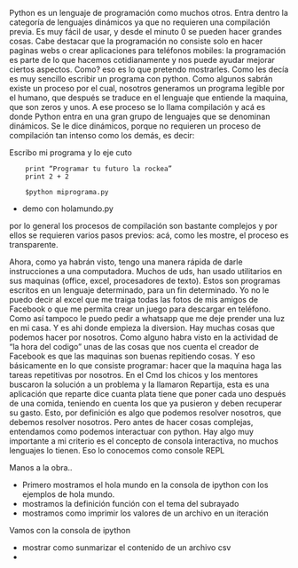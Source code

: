 Python es un lenguaje de programación como muchos otros. 
Entra dentro la categoría de lenguajes dinámicos ya que no requieren una compilación previa. Es muy fácil de usar, y desde el minuto 0 se pueden hacer grandes cosas.
Cabe destacar que la programación no consiste solo en hacer paginas webs o crear aplicaciones para teléfonos mobiles: la programación es parte de lo que hacemos cotidianamente y nos puede ayudar mejorar ciertos aspectos. Como? eso es lo que pretendo mostrarles.
Como les decía es muy sencillo escribir un programa con python. Como algunos sabrán existe un proceso por el cual, nosotros generamos un programa legible por el humano, que después se traduce en el lenguaje que entiende la maquina, que son zeros y unos. A ese proceso se lo llama compilación y acá es donde Python entra en una gran grupo de lenguajes que se denominan dinámicos. Se le dice dinámicos, porque no requieren un proceso de compilación tan intenso como los demás, es decir:

Escribo mi programa y lo eje	cuto

		print “Programar tu futuro la rockea”
		print 2 + 2

		$python miprograma.py


* demo con holamundo.py

por lo general los procesos de compilación son bastante complejos y por ellos se requieren varios pasos previos: acá, como les mostre, el proceso es transparente.

Ahora, como ya habrán visto, tengo una manera rápida de darle instrucciones a una computadora. Muchos de uds, han usado utilitarios en sus maquinas (office, excel, procesadores de texto). Estos son programas escritos en un lenguaje determinado, para un fin determinado. Yo no le puedo decir al excel que me traiga todas las fotos de mis amigos de Facebook o que me permita crear un juego para descargar en teléfono. Como así tampoco le puedo pedir a whatsapp que me deje prender una luz en  mi casa. 
Y es ahi donde empieza la diversion. Hay muchas cosas que podemos hacer por nosotros.
Como alguno habra visto en la actividad de “la hora del codigo” unas de las cosas que nos cuenta el creador de Facebook es que las maquinas son buenas repitiendo cosas. Y eso básicamente en lo que consiste programar: hacer que la maquina haga las tareas repetitivas por nosotros. En el Cmd los chicos y los mentores buscaron la solución a un problema y la llamaron Repartija, esta es una aplicación que reparte dice cuanta plata tiene que poner cada uno después de una comida, teniendo en cuenta los que ya pusieron y deben recuperar su gasto. Esto, por definición es algo que podemos resolver nosotros, que debemos resolver nosotros.
Pero antes de hacer cosas complejas, entendamos como podemos interactuar con python.
Hay algo muy importante a mi criterio es el concepto de consola interactiva, no muchos lenguajes lo tienen. Eso lo conocemos como console REPL


Manos a la obra..
* Primero mostramos el hola mundo en la consola de ipython con los ejemplos de hola mundo.
* mostramos la definición función con el tema del subrayado
* mostramos como imprimir los valores de un archivo en un iteración


Vamos con la consola de ipython
* mostrar como sunmarizar el contenido de un archivo csv
* 
